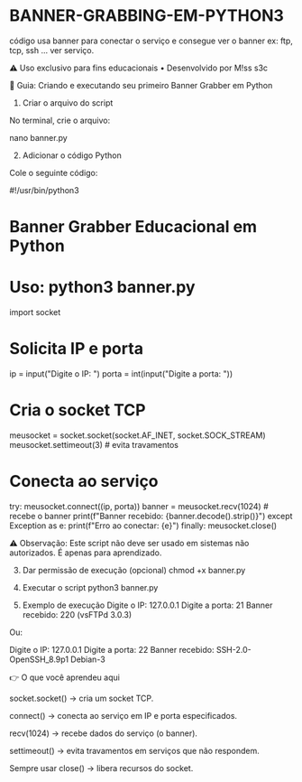 # BANNER-GRABBING-EM-PYTHON3
código usa banner para conectar o serviço e consegue ver o banner ex: ftp, tcp, ssh ... ver serviço.

⚠️ Uso exclusivo para fins educacionais • Desenvolvido por M!ss s3c

📝 Guia: Criando e executando seu primeiro Banner Grabber em Python

1. Criar o arquivo do script

No terminal, crie o arquivo:

nano banner.py

2. Adicionar o código Python

Cole o seguinte código:

#!/usr/bin/python3
# Banner Grabber Educacional em Python
# Uso: python3 banner.py

import socket

# Solicita IP e porta
ip = input("Digite o IP: ")
porta = int(input("Digite a porta: "))

# Cria o socket TCP
meusocket = socket.socket(socket.AF_INET, socket.SOCK_STREAM)
meusocket.settimeout(3)  # evita travamentos

# Conecta ao serviço
try:
    meusocket.connect((ip, porta))
    banner = meusocket.recv(1024)  # recebe o banner
    print(f"Banner recebido: {banner.decode().strip()}")
except Exception as e:
    print(f"Erro ao conectar: {e}")
finally:
    meusocket.close()


⚠️ Observação: Este script não deve ser usado em sistemas não autorizados. É apenas para aprendizado.

3. Dar permissão de execução (opcional)
chmod +x banner.py

4. Executar o script
python3 banner.py

5. Exemplo de execução
Digite o IP: 127.0.0.1
Digite a porta: 21
Banner recebido: 220 (vsFTPd 3.0.3)

Ou:

Digite o IP: 127.0.0.1
Digite a porta: 22
Banner recebido: SSH-2.0-OpenSSH_8.9p1 Debian-3

👉 O que você aprendeu aqui

socket.socket() → cria um socket TCP.

connect() → conecta ao serviço em IP e porta especificados.

recv(1024) → recebe dados do serviço (o banner).

settimeout() → evita travamentos em serviços que não respondem.

Sempre usar close() → libera recursos do socket.
